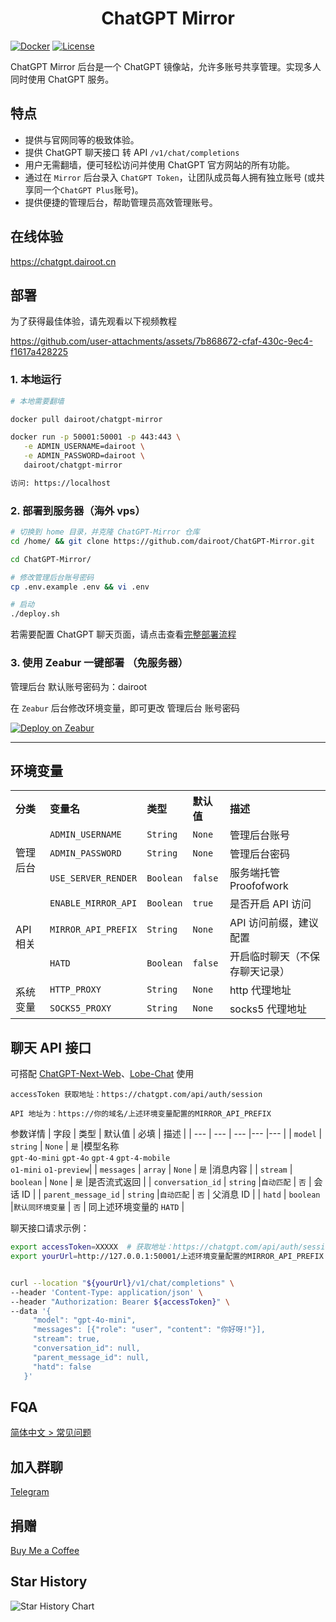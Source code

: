 <h1 align="center">ChatGPT Mirror</h1>

[![Docker](https://img.shields.io/docker/pulls/dairoot/chatgpt-mirror?label=ChatGPT-Mirror&logo=docker)](https://hub.docker.com/r/dairoot/chatgpt-mirror)
[![License](https://img.shields.io/github/license/dairoot/ChatGPT-Mirror)](https://github.com/dairoot/ChatGPT-Mirror/blob/main/LICENSE)

ChatGPT Mirror 后台是一个 ChatGPT 镜像站，允许多账号共享管理。实现多人同时使用 ChatGPT 服务。

## 特点

- 提供与官网同等的极致体验。
- 提供 ChatGPT 聊天接口 转 API `/v1/chat/completions`
- 用户无需翻墙，便可轻松访问并使用 ChatGPT 官方网站的所有功能。
- 通过在 `Mirror` 后台录入 `ChatGPT Token`，让团队成员每人拥有独立账号 (或共享同一个`ChatGPT Plus`账号)。
- 提供便捷的管理后台，帮助管理员高效管理账号。

## 在线体验

https://chatgpt.dairoot.cn


## 部署

为了获得最佳体验，请先观看以下视频教程

https://github.com/user-attachments/assets/7b868672-cfaf-430c-9ec4-f1617a428225

<!--
<a href="https://www.bilibili.com/video/BV1fD421M7xP/" target="_blank">
  <img src="./docs/img/cover.jpeg"  alt="使用方法">
</a>
-->

### 1. 本地运行


```bash
# 本地需要翻墙

docker pull dairoot/chatgpt-mirror

docker run -p 50001:50001 -p 443:443 \
   -e ADMIN_USERNAME=dairoot \
   -e ADMIN_PASSWORD=dairoot \
   dairoot/chatgpt-mirror

访问: https://localhost
```

### 2. 部署到服务器（海外 vps）

```bash
# 切换到 home 目录，并克隆 ChatGPT-Mirror 仓库
cd /home/ && git clone https://github.com/dairoot/ChatGPT-Mirror.git

cd ChatGPT-Mirror/

# 修改管理后台账号密码
cp .env.example .env && vi .env

# 启动
./deploy.sh
```

若需要配置 ChatGPT 聊天页面，请点击查看[完整部署流程](./docs/deploy.md)

### 3. 使用 Zeabur 一键部署 （免服务器）

管理后台 默认账号密码为：dairoot

在 `Zeabur` 后台修改环境变量，即可更改 管理后台 账号密码

[![Deploy on Zeabur](https://zeabur.com/button.svg)](https://zeabur.com/templates/ZEUVRY?referralCode=dairoot)

---

## 环境变量

<table>
  <tr align="left">
    <th>分类</th>
    <th>变量名</th>
    <th>类型</th>
    <th>默认值</th>
    <th>描述</th>
  </tr>
  <tr align="left">
    <td rowspan="3">管理后台</td>
    <td><code>ADMIN_USERNAME</code></td>
    <td><code>String</code></td>
    <td><code>None</code></td>
    <td>管理后台账号</td>
  </tr>
  <tr align="left">
    <td><code>ADMIN_PASSWORD</code></td>
    <td><code>String</code></td>
    <td><code>None</code></td>
    <td>管理后台密码</td>
  </tr>
    <tr align="left">
    <td><code>USE_SERVER_RENDER</code></td>
    <td><code>Boolean</code></td>
    <td><code>false</code></td>
    <td>服务端托管 Proofofwork</td>
  </tr>
  <tr align="left">
    <td rowspan="3">API 相关</td>
    <td><code>ENABLE_MIRROR_API</code></td>
    <td><code>Boolean</code></td>
    <td><code>true</code></td>
    <td>是否开启 API 访问</td>
  </tr>
  <tr align="left">
    <td><code>MIRROR_API_PREFIX</code></td>
    <td><code>String</code></td>
    <td><code>None</code></td>
    <td>API 访问前缀，建议配置</td>
  </tr>
  <tr align="left">
    <td><code>HATD</code></td>
    <td><code>Boolean</code></td>
    <td><code>false</code></td>
    <td>开启临时聊天（不保存聊天记录）</td>
  </tr>
   <tr align="left">
    <td rowspan="3">系统变量</td>
    <td><code>HTTP_PROXY</code></td>
    <td><code>String</code></td>
    <td><code>None</code></td>
    <td>http 代理地址</td>
  </tr>
  <tr align="left">
    <td><code>SOCKS5_PROXY</code></td>
    <td><code>String</code></td>
    <td><code>None</code></td>
    <td>socks5 代理地址</td>
  </tr>
</table>

## 聊天 API 接口

可搭配 [ChatGPT-Next-Web](https://app.nextchat.dev)、[Lobe-Chat](https://github.com/lobehub/lobe-chat) 使用

```
accessToken 获取地址：https://chatgpt.com/api/auth/session

API 地址为：https://你的域名/上述环境变量配置的MIRROR_API_PREFIX
```

参数详情
| 字段 | 类型 | 默认值 | 必填 | 描述 |
| --- | --- | --- |--- |--- |
| `model` | `string` | `None` | `是` |模型名称 <br> `gpt-4o-mini` `gpt-4o` `gpt-4` `gpt-4-mobile` <br> `o1-mini` `o1-preview`|
| `messages` | `array` | `None` | `是` |消息内容 |
| `stream` | `boolean` | `None` | `是` |是否流式返回 |
| `conversation_id` | `string` |`自动匹配` | `否` | 会话 ID |
| `parent_message_id` | `string` |`自动匹配` | `否` | 父消息 ID |
| `hatd` | `boolean` |`默认同环境变量` | `否` | 同上述环境变量的 `HATD` |

聊天接口请求示例：

```bash
export accessToken=XXXXX  # 获取地址：https://chatgpt.com/api/auth/session
export yourUrl=http://127.0.0.1:50001/上述环境变量配置的MIRROR_API_PREFIX


curl --location "${yourUrl}/v1/chat/completions" \
--header 'Content-Type: application/json' \
--header "Authorization: Bearer ${accessToken}" \
--data '{
     "model": "gpt-4o-mini",
     "messages": [{"role": "user", "content": "你好呀!"}],
     "stream": true,
     "conversation_id": null,
     "parent_message_id": null,
     "hatd": false
   }'
```

## FQA

[简体中文 > 常见问题](./docs/faq-cn.md)

## 加入群聊

[Telegram](https://t.me/+34aYksZdq5ZhMzhl)

## 捐赠

[Buy Me a Coffee](./docs/donation.md)

## Star History

![Star History Chart](https://api.star-history.com/svg?repos=dairoot/ChatGPT-Mirror&type=Timeline)
